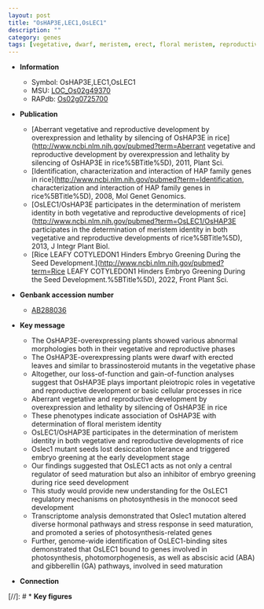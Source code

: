 ```yaml
---
layout: post
title: "OsHAP3E,LEC1,OsLEC1"
description: ""
category: genes
tags: [vegetative, dwarf, meristem, erect, floral meristem, reproductive, brassinosteroid, floral, development, seed, photosynthesis, tolerance, gibberellin, stress, abscisic acid, Gibberellin, seed development, stress response, embryo]
---
```


* **Information**  
    + Symbol: OsHAP3E,LEC1,OsLEC1  
    + MSU: [LOC_Os02g49370](http://rice.uga.edu/cgi-bin/ORF_infopage.cgi?orf=LOC_Os02g49370)  
    + RAPdb: [Os02g0725700](http://rapdb.dna.affrc.go.jp/viewer/gbrowse_details/irgsp1?name=Os02g0725700)  

* **Publication**  
    + [Aberrant vegetative and reproductive development by overexpression and lethality by silencing of OsHAP3E in rice](http://www.ncbi.nlm.nih.gov/pubmed?term=Aberrant vegetative and reproductive development by overexpression and lethality by silencing of OsHAP3E in rice%5BTitle%5D), 2011, Plant Sci.
    + [Identification, characterization and interaction of HAP family genes in rice](http://www.ncbi.nlm.nih.gov/pubmed?term=Identification, characterization and interaction of HAP family genes in rice%5BTitle%5D), 2008, Mol Genet Genomics.
    + [OsLEC1/OsHAP3E participates in the determination of meristem identity in both vegetative and reproductive developments of rice](http://www.ncbi.nlm.nih.gov/pubmed?term=OsLEC1/OsHAP3E participates in the determination of meristem identity in both vegetative and reproductive developments of rice%5BTitle%5D), 2013, J Integr Plant Biol.
    + [Rice LEAFY COTYLEDON1 Hinders Embryo Greening During the Seed Development.](http://www.ncbi.nlm.nih.gov/pubmed?term=Rice LEAFY COTYLEDON1 Hinders Embryo Greening During the Seed Development.%5BTitle%5D), 2022, Front Plant Sci.

* **Genbank accession number**  
    + [AB288036](http://www.ncbi.nlm.nih.gov/nuccore/AB288036)

* **Key message**  
    + The OsHAP3E-overexpressing plants showed various abnormal morphologies both in their vegetative and reproductive phases
    + The OsHAP3E-overexpressing plants were dwarf with erected leaves and similar to brassinosteroid mutants in the vegetative phase
    + Altogether, our loss-of-function and gain-of-function analyses suggest that OsHAP3E plays important pleiotropic roles in vegetative and reproductive development or basic cellular processes in rice
    + Aberrant vegetative and reproductive development by overexpression and lethality by silencing of OsHAP3E in rice
    + These phenotypes indicate association of OsHAP3E with determination of floral meristem identity
    + OsLEC1/OsHAP3E participates in the determination of meristem identity in both vegetative and reproductive developments of rice
    + Oslec1 mutant seeds lost desiccation tolerance and triggered embryo greening at the early development stage
    + Our findings suggested that OsLEC1 acts as not only a central regulator of seed maturation but also an inhibitor of embryo greening during rice seed development
    + This study would provide new understanding for the OsLEC1 regulatory mechanisms on photosynthesis in the monocot seed development
    + Transcriptome analysis demonstrated that Oslec1 mutation altered diverse hormonal pathways and stress response in seed maturation, and promoted a series of photosynthesis-related genes
    + Further, genome-wide identification of OsLEC1-binding sites demonstrated that OsLEC1 bound to genes involved in photosynthesis, photomorphogenesis, as well as abscisic acid (ABA) and gibberellin (GA) pathways, involved in seed maturation

* **Connection**  

[//]: # * **Key figures**  


